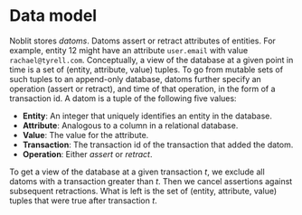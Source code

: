 # Data model

Noblit stores *datoms*. Datoms assert or retract attributes of entities. For
example, entity 12 might have an attribute `user.email` with value
`rachael@tyrell.com`. Conceptually, a view of the database at a given point in
time is a set of (entity, attribute, value) tuples. To go from mutable sets of
such tuples to an append-only database, datoms further specify an operation
(assert or retract), and time of that operation, in the form of a transaction id.
A datom is a tuple of the following five values:

 * **Entity**: An integer that uniquely identifies an entity in the database.
 * **Attribute**: Analogous to a column in a relational database.
 * **Value**: The value for the attribute.
 * **Transaction**: The transaction id of the transaction that added the datom.
 * **Operation**: Either _assert_ or _retract_.

To get a view of the database at a given transaction _t_, we exclude all datoms
with a transaction greater than _t_. Then we cancel assertions against
subsequent retractions. What is left is the set of (entity, attribute, value)
tuples that were true after transaction _t_.
